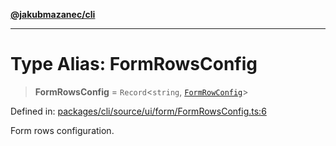 [**@jakubmazanec/cli**](../README.md)

---

# Type Alias: FormRowsConfig

> **FormRowsConfig** = `Record`\<`string`, [`FormRowConfig`](FormRowConfig.md)\>

Defined in:
[packages/cli/source/ui/form/FormRowsConfig.ts:6](https://github.com/jakubmazanec/tools/blob/dccfe8e5cee218e88ff4db59e4bf460975897c58/packages/cli/source/ui/form/FormRowsConfig.ts#L6)

Form rows configuration.
